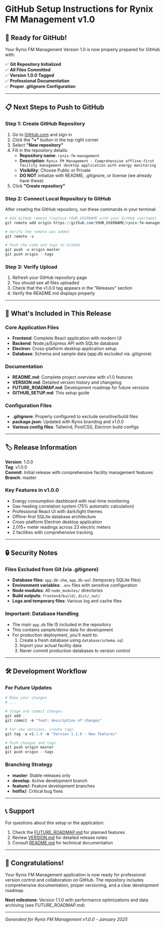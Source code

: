 # GitHub Setup Instructions for Rynix FM Management v1.0

## 🚀 Ready for GitHub!

Your Rynix FM Management Version 1.0 is now properly prepared for GitHub with:

✅ **Git Repository Initialized**  
✅ **All Files Committed**  
✅ **Version 1.0.0 Tagged**  
✅ **Professional Documentation**  
✅ **Proper .gitignore Configuration**

---

## 📋 Next Steps to Push to GitHub

### Step 1: Create GitHub Repository

1. Go to [GitHub.com](https://github.com) and sign in
2. Click the **"+"** button in the top right corner
3. Select **"New repository"**
4. Fill in the repository details:
   - **Repository name**: `rynix-fm-management`
   - **Description**: `Rynix FM Management - Comprehensive offline-first facility management desktop application with energy monitoring`
   - **Visibility**: Choose Public or Private
   - **DO NOT** initialize with README, .gitignore, or license (we already have these)
5. Click **"Create repository"**

### Step 2: Connect Local Repository to GitHub

After creating the GitHub repository, run these commands in your terminal:

```powershell
# Add GitHub remote (replace YOUR_USERNAME with your GitHub username)
git remote add origin https://github.com/YOUR_USERNAME/rynix-fm-management.git

# Verify the remote was added
git remote -v

# Push the code and tags to GitHub
git push -u origin master
git push origin --tags
```

### Step 3: Verify Upload

1. Refresh your GitHub repository page
2. You should see all files uploaded
3. Check that the v1.0.0 tag appears in the "Releases" section
4. Verify the README.md displays properly

---

## 📁 What's Included in This Release

### Core Application Files
- **Frontend**: Complete React application with modern UI
- **Backend**: Node.js/Express API with SQLite database
- **Electron**: Cross-platform desktop application setup
- **Database**: Schema and sample data (app.db excluded via .gitignore)

### Documentation
- **README.md**: Complete project overview with v1.0 features
- **VERSION.md**: Detailed version history and changelog
- **FUTURE_ROADMAP.md**: Development roadmap for future versions
- **GITHUB_SETUP.md**: This setup guide

### Configuration Files
- **.gitignore**: Properly configured to exclude sensitive/build files
- **package.json**: Updated with Rynix branding and v1.0.0
- **Various config files**: Tailwind, PostCSS, Electron build configs

---

## 🏷️ Release Information

**Version**: 1.0.0  
**Tag**: v1.0.0  
**Commit**: Initial release with comprehensive facility management features  
**Branch**: master  

### Key Features in v1.0.0
- Energy consumption dashboard with real-time monitoring
- Gas-heating correlation system (75% automatic calculation)
- Professional React UI with dark/light themes
- Offline-first SQLite database architecture
- Cross-platform Electron desktop application
- 2,015+ meter readings across 23 electric meters
- 2 facilities with comprehensive tracking

---

## 🔒 Security Notes

### Files Excluded from Git (via .gitignore)
- **Database files**: `app.db-shm`, `app.db-wal` (temporary SQLite files)
- **Environment variables**: `.env` files with sensitive configuration
- **Node modules**: All `node_modules/` directories
- **Build outputs**: `frontend/build/`, `dist/`, `out/`
- **Logs and temporary files**: Various log and cache files

### Important: Database Handling
- The main `app.db` file IS included in the repository
- This contains sample/demo data for development
- For production deployment, you'll want to:
  1. Create a fresh database using `database/schema.sql`
  2. Import your actual facility data
  3. Never commit production databases to version control

---

## 🛠️ Development Workflow

### For Future Updates

```powershell
# Make your changes
# ...

# Stage and commit changes
git add .
git commit -m "feat: description of changes"

# For new versions, create tags
git tag -a v1.1.0 -m "Version 1.1.0 - New features"

# Push changes and tags
git push origin master
git push origin --tags
```

### Branching Strategy
- **master**: Stable releases only
- **develop**: Active development branch
- **feature/**: Feature development branches
- **hotfix/**: Critical bug fixes

---

## 📞 Support

For questions about this setup or the application:

1. Check the [FUTURE_ROADMAP.md](./FUTURE_ROADMAP.md) for planned features
2. Review [VERSION.md](./VERSION.md) for detailed release notes
3. Consult [README.md](./README.md) for technical documentation

---

## 🎉 Congratulations!

Your Rynix FM Management application is now ready for professional version control and collaboration on GitHub. The repository includes comprehensive documentation, proper versioning, and a clear development roadmap.

**Next milestone**: Version 1.1.0 with performance optimizations and data archiving (see FUTURE_ROADMAP.md)

---

*Generated for Rynix FM Management v1.0.0 - January 2025*